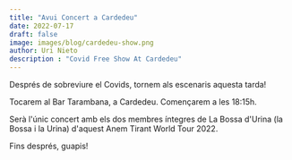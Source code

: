 ```yaml
---
title: "Avui Concert a Cardedeu"
date: 2022-07-17
draft: false
image: images/blog/cardedeu-show.png
author: Uri Nieto
description : "Covid Free Show At Cardedeu"
---
```


Després de sobreviure el Covids, tornem als escenaris aquesta tarda!

Tocarem al Bar Tarambana, a Cardedeu. Començarem a les 18:15h. 

Serà l'únic concert amb els dos membres íntegres de La Bossa d'Urina (la Bossa i la Urina) d'aquest Anem Tirant World Tour 2022.

Fins després, guapis!
